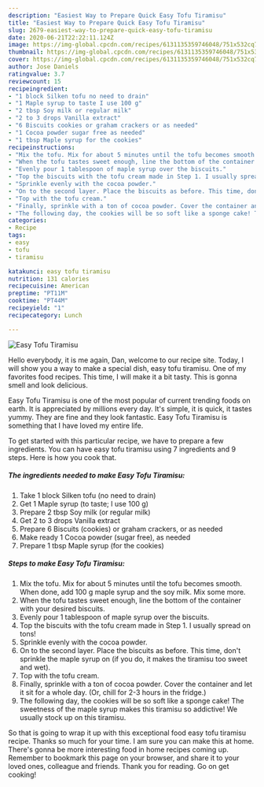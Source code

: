 ```yaml
---
description: "Easiest Way to Prepare Quick Easy Tofu Tiramisu"
title: "Easiest Way to Prepare Quick Easy Tofu Tiramisu"
slug: 2679-easiest-way-to-prepare-quick-easy-tofu-tiramisu
date: 2020-06-21T22:22:11.124Z
image: https://img-global.cpcdn.com/recipes/6131135359746048/751x532cq70/easy-tofu-tiramisu-recipe-main-photo.jpg
thumbnail: https://img-global.cpcdn.com/recipes/6131135359746048/751x532cq70/easy-tofu-tiramisu-recipe-main-photo.jpg
cover: https://img-global.cpcdn.com/recipes/6131135359746048/751x532cq70/easy-tofu-tiramisu-recipe-main-photo.jpg
author: Jose Daniels
ratingvalue: 3.7
reviewcount: 15
recipeingredient:
- "1 block Silken tofu no need to drain"
- "1 Maple syrup to taste I use 100 g"
- "2 tbsp Soy milk or regular milk"
- "2 to 3 drops Vanilla extract"
- "6 Biscuits cookies or graham crackers or as needed"
- "1 Cocoa powder sugar free as needed"
- "1 tbsp Maple syrup for the cookies"
recipeinstructions:
- "Mix the tofu. Mix for about 5 minutes until the tofu becomes smooth. When done, add 100 g maple syrup and the soy milk. Mix some more."
- "When the tofu tastes sweet enough, line the bottom of the container with your desired biscuits."
- "Evenly pour 1 tablespoon of maple syrup over the biscuits."
- "Top the biscuits with the tofu cream made in Step 1. I usually spread on tons!"
- "Sprinkle evenly with the cocoa powder."
- "On to the second layer. Place the biscuits as before. This time, don&#39;t sprinkle the maple syrup on (if you do, it makes the tiramisu too sweet and wet)."
- "Top with the tofu cream."
- "Finally, sprinkle with a ton of cocoa powder. Cover the container and let it sit for a whole day. (Or, chill for 2-3 hours in the fridge.)"
- "The following day, the cookies will be so soft like a sponge cake! The sweetness of the maple syrup makes this tiramisu so addictive! We usually stock up on this tiramisu."
categories:
- Recipe
tags:
- easy
- tofu
- tiramisu

katakunci: easy tofu tiramisu 
nutrition: 131 calories
recipecuisine: American
preptime: "PT11M"
cooktime: "PT44M"
recipeyield: "1"
recipecategory: Lunch

---
```



![Easy Tofu Tiramisu](https://img-global.cpcdn.com/recipes/6131135359746048/751x532cq70/easy-tofu-tiramisu-recipe-main-photo.jpg)

Hello everybody, it is me again, Dan, welcome to our recipe site. Today, I will show you a way to make a special dish, easy tofu tiramisu. One of my favorites food recipes. This time, I will make it a bit tasty. This is gonna smell and look delicious.

Easy Tofu Tiramisu is one of the most popular of current trending foods on earth. It is appreciated by millions every day. It's simple, it is quick, it tastes yummy. They are fine and they look fantastic. Easy Tofu Tiramisu is something that I have loved my entire life.




To get started with this particular recipe, we have to prepare a few ingredients. You can have easy tofu tiramisu using 7 ingredients and 9 steps. Here is how you cook that.

<!--inarticleads1-->

##### The ingredients needed to make Easy Tofu Tiramisu:

1. Take 1 block Silken tofu (no need to drain)
1. Get 1 Maple syrup (to taste; I use 100 g)
1. Prepare 2 tbsp Soy milk (or regular milk)
1. Get 2 to 3 drops Vanilla extract
1. Prepare 6 Biscuits (cookies) or graham crackers, or as needed
1. Make ready 1 Cocoa powder (sugar free), as needed
1. Prepare 1 tbsp Maple syrup (for the cookies)




<!--inarticleads2-->

##### Steps to make Easy Tofu Tiramisu:

1. Mix the tofu. Mix for about 5 minutes until the tofu becomes smooth. When done, add 100 g maple syrup and the soy milk. Mix some more.
1. When the tofu tastes sweet enough, line the bottom of the container with your desired biscuits.
1. Evenly pour 1 tablespoon of maple syrup over the biscuits.
1. Top the biscuits with the tofu cream made in Step 1. I usually spread on tons!
1. Sprinkle evenly with the cocoa powder.
1. On to the second layer. Place the biscuits as before. This time, don&#39;t sprinkle the maple syrup on (if you do, it makes the tiramisu too sweet and wet).
1. Top with the tofu cream.
1. Finally, sprinkle with a ton of cocoa powder. Cover the container and let it sit for a whole day. (Or, chill for 2-3 hours in the fridge.)
1. The following day, the cookies will be so soft like a sponge cake! The sweetness of the maple syrup makes this tiramisu so addictive! We usually stock up on this tiramisu.




So that is going to wrap it up with this exceptional food easy tofu tiramisu recipe. Thanks so much for your time. I am sure you can make this at home. There's gonna be more interesting food in home recipes coming up. Remember to bookmark this page on your browser, and share it to your loved ones, colleague and friends. Thank you for reading. Go on get cooking!
